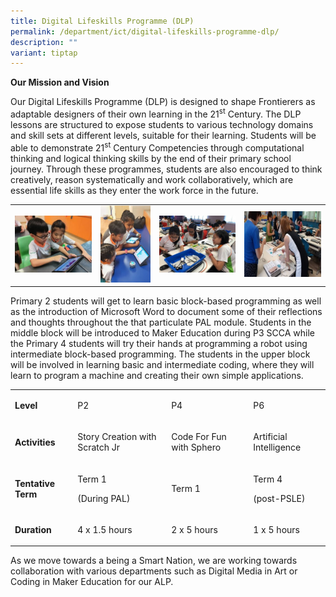 ```yaml
---
title: Digital Lifeskills Programme (DLP)
permalink: /department/ict/digital-lifeskills-programme-dlp/
description: ""
variant: tiptap
---
```

<p><strong>Our Mission and Vision</strong>
</p>
<p>Our Digital Lifeskills Programme (DLP) is designed to shape Frontierers
as adaptable designers of their own learning in the 21<sup>st</sup>&nbsp;Century.
The DLP lessons are structured to expose students to various technology
domains and skill sets at different levels, suitable for their learning.
Students will be able to demonstrate 21<sup>st</sup>&nbsp;Century Competencies
through computational thinking and logical thinking skills by the end of
their primary school journey. Through these programmes, students are also
encouraged to think creatively, reason systematically and work collaboratively,
which are essential life skills as they enter the work force in the future.</p>
<table style="minWidth: 100px">
<colgroup>
<col>
<col>
<col>
<col>
</colgroup>
<tbody>
<tr>
<td rowspan="1" colspan="1">
<div class="isomer-image-wrapper">
<img style="width: 100%" height="auto" width="100%" src="/images/dlp1.jpeg">
</div>
</td>
<td rowspan="1" colspan="1">
<div class="isomer-image-wrapper">
<img style="width: 100%" height="auto" width="100%" src="/images/dlp2.jpg">
</div>
</td>
<td rowspan="1" colspan="1">
<div class="isomer-image-wrapper">
<img style="width: 100%" height="auto" width="100%" src="/images/dlp3.jpeg">
</div>
</td>
<td rowspan="1" colspan="1">
<div class="isomer-image-wrapper">
<img style="width: 100%" height="auto" width="100%" src="/images/dlp4.jpg">
</div>
</td>
</tr>
</tbody>
</table>
<p>Primary 2 students will get to learn basic block-based programming as
well as the introduction of Microsoft Word to document some of their reflections
and thoughts throughout the that particulate PAL module. Students in the
middle block will be introduced to Maker Education during P3 SCCA while
the Primary 4 students will try their hands at programming a robot using
intermediate block-based programming. The students in the upper block will
be involved in learning basic and intermediate coding, where they will
learn to program a machine and creating their own simple applications.</p>
<table style="minWidth: 100px">
<colgroup>
<col>
<col>
<col>
<col>
</colgroup>
<tbody>
<tr>
<td rowspan="1" colspan="1">
<p><strong>Level</strong>
</p>
</td>
<td rowspan="1" colspan="1">
<p>P2</p>
</td>
<td rowspan="1" colspan="1">
<p>P4</p>
</td>
<td rowspan="1" colspan="1">
<p>P6</p>
</td>
</tr>
<tr>
<td rowspan="1" colspan="1">
<p><strong>Activities</strong>
</p>
</td>
<td rowspan="1" colspan="1">
<p>Story Creation with Scratch Jr</p>
</td>
<td rowspan="1" colspan="1">
<p>Code For Fun with Sphero</p>
</td>
<td rowspan="1" colspan="1">
<p>Artificial Intelligence</p>
</td>
</tr>
<tr>
<td rowspan="1" colspan="1">
<p><strong>Tentative Term</strong>
</p>
</td>
<td rowspan="1" colspan="1">
<p>Term 1</p>
<p>(During PAL)</p>
</td>
<td rowspan="1" colspan="1">
<p>Term 1</p>
</td>
<td rowspan="1" colspan="1">
<p>Term 4</p>
<p>(post-PSLE)</p>
</td>
</tr>
<tr>
<td rowspan="1" colspan="1">
<p><strong>Duration</strong>
</p>
</td>
<td rowspan="1" colspan="1">
<p>4 x 1.5 hours</p>
</td>
<td rowspan="1" colspan="1">
<p>2 x 5 hours</p>
</td>
<td rowspan="1" colspan="1">
<p>1 x 5 hours</p>
</td>
</tr>
</tbody>
</table>
<p>As we move towards a being a Smart Nation, we are working towards collaboration
with various departments such as Digital Media in Art or Coding in Maker
Education for our ALP.</p>
<p></p>